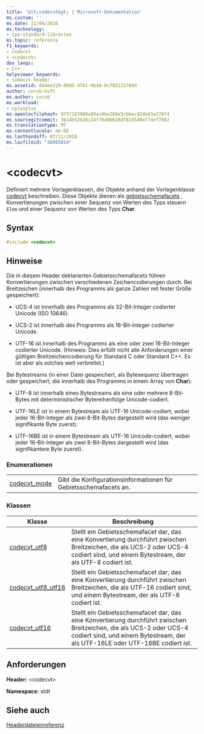 ```yaml
---
title: '&lt;codecvt&gt; | Microsoft-Dokumentation'
ms.custom: ''
ms.date: 11/04/2016
ms.technology:
- cpp-standard-libraries
ms.topic: reference
f1_keywords:
- codecvt
- <codecvt>
dev_langs:
- C++
helpviewer_keywords:
- codecvt header
ms.assetid: d44ee229-00d5-4761-9b48-0c702122789d
author: corob-msft
ms.author: corob
ms.workload:
- cplusplus
ms.openlocfilehash: 973f183980e89ac0be268e5cbbec42de83a378f4
ms.sourcegitcommit: 3614b52b28c24f70d90b20d781d548ef74ef7082
ms.translationtype: MT
ms.contentlocale: de-DE
ms.lasthandoff: 07/11/2018
ms.locfileid: "38965814"
---
```

# <a name="ltcodecvtgt"></a>&lt;codecvt&gt;

Definiert mehrere Vorlagenklassen, die Objekte anhand der Vorlagenklasse [codecvt](../standard-library/codecvt-class.md) beschreiben. Diese Objekte dienen als [gebietsschemafacets](../standard-library/locale-class.md#facet_class) , Konvertierungen zwischen einer Sequenz von Werten des Typs steuern `Elem` und einer Sequenz von Werten des Typs **Char**.

## <a name="syntax"></a>Syntax

```cpp
#include <codecvt>

```

## <a name="remarks"></a>Hinweise

Die in diesem Header deklarierten Gebietsschemafacets führen Konvertierungen zwischen verschiedenen Zeichencodierungen durch. Bei Breitzeichen (innerhalb des Programms als ganze Zahlen mit fester Größe gespeichert):

- UCS-4 ist innerhalb des Programms als 32-Bit-Integer codierter Unicode (ISO 10646).

- UCS-2 ist innerhalb des Programms als 16-Bit-Integer codierter Unicode.

- UTF-16 ist innerhalb des Programms als eine oder zwei 16-Bit-Integer codierter Unicode. (Hinweis: Dies erfüllt nicht alle Anforderungen einer gültigen Breitzeichencodierung für Standard C oder Standard C++. Es ist aber als solches weit verbreitet.)

Bei Bytestreams (in einer Datei gespeichert, als Bytesequenz übertragen oder gespeichert, die innerhalb des Programms in einem Array von **Char**):

- UTF-8 ist innerhalb eines Bytestreams als eine oder mehrere 8-Bit-Bytes mit deterministischer Bytereihenfolge Unicode-codiert.

- UTF-16LE ist in einem Bytestream als UTF-16 Unicode-codiert, wobei jeder 16-Bit-Integer als zwei 8-Bit-Bytes dargestellt wird (das weniger signifikante Byte zuerst).

- UTF-16BE ist in einem Bytestream als UTF-16 Unicode-codiert, wobei jeder 16-Bit-Integer als zwei 8-Bit-Bytes dargestellt wird (das signifikantere Byte zuerst).

### <a name="enumerations"></a>Enumerationen

|||
|-|-|
|[codecvt_mode](../standard-library/codecvt-enums.md#codecvt_mode)|Gibt die Konfigurationsinformationen für Gebietsschemafacets an.|

### <a name="classes"></a>Klassen

|Klasse|Beschreibung|
|-|-|
|[codecvt_utf8](codecvt-utf8-class.md)|Stellt ein Gebietsschemafacet dar, das eine Konvertierung durchführt zwischen Breitzeichen, die als UCS-2 oder UCS-4 codiert sind, und einem Bytestream, der als UTF-8 codiert ist.|
|[codecvt_utf8_utf16](codecvt-utf8-utf16-class.md)|Stellt ein Gebietsschemafacet dar, das eine Konvertierung durchführt zwischen Breitzeichen, die als UTF-16 codiert sind, und einem Bytestream, der als UTF-8 codiert ist.|
|[codecvt_utf16](codecvt-utf16-class.md)|Stellt ein Gebietsschemafacet dar, das eine Konvertierung durchführt zwischen Breitzeichen, die als UCS-2 oder UCS-4 codiert sind, und einem Bytestream, der als UTF-16LE oder UTF-16BE codiert ist.|

## <a name="requirements"></a>Anforderungen

**Header:** \<codecvt>

**Namespace:** stdt

## <a name="see-also"></a>Siehe auch

[Headerdateienreferenz](../standard-library/cpp-standard-library-header-files.md)<br/>
